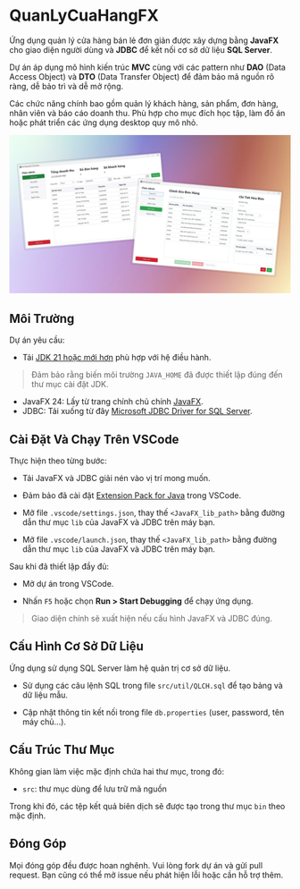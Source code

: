 # QuanLyCuaHangFX
  
Ứng dụng quản lý cửa hàng bán lẻ đơn giản được xây dựng bằng **JavaFX** cho giao diện người dùng và **JDBC** để kết nối cơ sở dữ liệu **SQL Server**.

Dự án áp dụng mô hình kiến trúc **MVC** cùng với các pattern như **DAO** (Data Access Object) và **DTO** (Data Transfer Object) để đảm bảo mã nguồn rõ ràng, dễ bảo trì và dễ mở rộng.

Các chức năng chính bao gồm quản lý khách hàng, sản phẩm, đơn hàng, nhân viên và báo cáo doanh thu. Phù hợp cho mục đích học tập, làm đồ án hoặc phát triển các ứng dụng desktop quy mô nhỏ.

![Demo Giao Diện](src/resources/preview.png)
  
## Môi Trường

Dự án yêu cầu:
- Tải [JDK 21 hoặc mới hơn](https://jdk.java.net/) phù hợp với hệ điều hành.
> Đảm bảo rằng biến môi trường `JAVA_HOME` đã được thiết lập đúng đến thư mục cài đặt JDK.

- JavaFX 24: Lấy từ trang chính chủ chính [JavaFX](https://openjfx.io/).
- JDBC: Tải xuống từ đây [Microsoft JDBC Driver for SQL Server](https://learn.microsoft.com/vi-vn/sql/connect/jdbc/download-microsoft-jdbc-driver-for-sql-server?view=sql-server-ver16).

## Cài Đặt Và Chạy Trên VSCode

Thực hiện theo từng bước:

- Tải JavaFX và JDBC giải nén vào vị trí mong muốn.

- Đảm bảo đã cài đặt [Extension Pack for Java](https://marketplace.visualstudio.com/items?itemName=vscjava.vscode-java-pack) trong VSCode.

- Mở file `.vscode/settings.json`, thay thế `<JavaFX_lib_path>` bằng đường dẫn thư mục `lib` của JavaFX và JDBC trên máy bạn.

- Mở file `.vscode/launch.json`, thay thế `<JavaFX_lib_path>` bằng đường dẫn thư mục `lib` của JavaFX và JDBC trên máy bạn.

Sau khi đã thiết lập đầy đủ:

- Mở dự án trong VSCode.

- Nhấn `F5` hoặc chọn **Run > Start Debugging** để chạy ứng dụng.

> Giao diện chính sẽ xuất hiện nếu cấu hình JavaFX và JDBC đúng.

## Cấu Hình Cơ Sở Dữ Liệu
Ứng dụng sử dụng SQL Server làm hệ quản trị cơ sở dữ liệu.

- Sử dụng các câu lệnh SQL trong file `src/util/QLCH.sql` để tạo bảng và dữ liệu mẫu.

- Cập nhật thông tin kết nối trong file `db.properties` (user, password, tên máy chủ...).

## Cấu Trúc Thư Mục

Không gian làm việc mặc định chứa hai thư mục, trong đó:

- `src`: thư mục dùng để lưu trữ mã nguồn

Trong khi đó, các tệp kết quả biên dịch sẽ được tạo trong thư mục `bin` theo mặc định.

## Đóng Góp

Mọi đóng góp đều được hoan nghênh. Vui lòng fork dự án và gửi pull request. Bạn cũng có thể mở issue nếu phát hiện lỗi hoặc cần hỗ trợ thêm.
